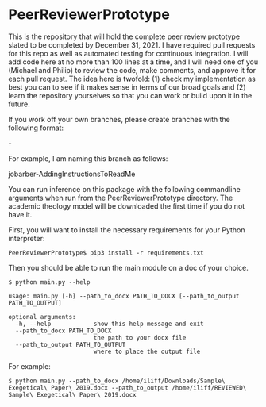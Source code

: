 # PeerReviewerPrototype
This is the repository that will hold the complete peer review prototype slated to be completed by December 31, 2021. I have required pull requests for this repo as well as automated testing for continuous integration. I will add code here at no more than 100 lines at a time, and I will need one of you (Michael and Philip) to review the code, make comments, and approve it for each pull request. The idea here is twofold: (1) check my implementation as best you can to see if it makes sense in terms of our broad goals and (2) learn the repository yourselves so that you can work or build upon it in the future.

If you work off your own branches, please create branches with the following format:

  <github handle>-<short summary of branch>

For example, I am naming this branch as follows:
  
  jobarber-AddingInstructionsToReadMe

You can run inference on this package with the following commandline arguments when run from the PeerReviewerPrototype
directory. The academic theology model will be downloaded the first time if you do not have it.

First, you will want to install the necessary requirements for your Python interpreter:

```
PeerReviewerPrototype$ pip3 install -r requirements.txt
```

Then you should be able to run the main module on a doc of your choice.

```
$ python main.py --help

usage: main.py [-h] --path_to_docx PATH_TO_DOCX [--path_to_output PATH_TO_OUTPUT]

optional arguments:
  -h, --help            show this help message and exit
  --path_to_docx PATH_TO_DOCX
                        the path to your docx file
  --path_to_output PATH_TO_OUTPUT
                        where to place the output file

```

For example:

```
$ python main.py --path_to_docx /home/iliff/Downloads/Sample\ Exegetical\ Paper\ 2019.docx --path_to_output /home/iliff/REVIEWED\ Sample\ Exegetical\ Paper\ 2019.docx
```


